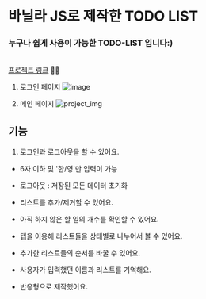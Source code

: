 # 바닐라 JS로 제작한 TODO LIST
### 누구나 쉽게 사용이 가능한 TODO-LIST 입니다:)  
<br><a href="https://kim-bab.github.io/todo_list/">프로젝트 링크</a> 🚀🚀

1. 로그인 페이지
![image](https://user-images.githubusercontent.com/79827829/201458137-2fb8ad70-2097-4576-a76b-8c3cf7771535.png)

2. 메인 페이지
![project_img](https://user-images.githubusercontent.com/79827829/201458652-3ba27220-79ec-42fe-93ed-1e4dc3e4926f.png)



## 기능
1. 로그인과 로그아웃을 할 수 있어요.
 - 6자 이하 및 '한/영'만 입력이 가능
 - 로그아웃 : 저장된 모든 데이터 초기화
 
- 리스트를 추가/제거할 수 있어요.
- 아직 하지 않은 할 일의 개수를 확인할 수 있어요.
- 탭을 이용해 리스트들을 상태별로 나누어서 볼 수 있어요.
- 추가한 리스트들의 순서를 바꿀 수 있어요.
- 사용자가 입력했던 이름과 리스트를 기억해요.
- 반응형으로 제작했어요.


